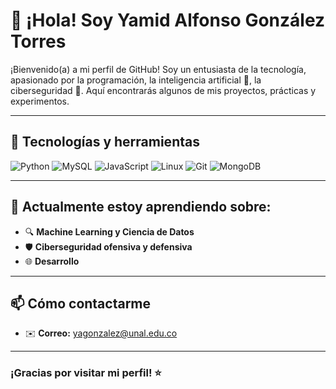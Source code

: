 # 👋 ¡Hola! Soy Yamid Alfonso González Torres

¡Bienvenido(a) a mi perfil de GitHub! Soy un entusiasta de la tecnología, apasionado por la programación, la inteligencia artificial 🤖, la ciberseguridad 🔐. Aquí encontrarás algunos de mis proyectos, prácticas y experimentos.

---

## 🚀 Tecnologías y herramientas
![Python](https://img.shields.io/badge/Python-3776AB?style=flat&logo=python&logoColor=white)
![MySQL](https://img.shields.io/badge/MySQL-4479A1?style=flat&logo=mysql&logoColor=white)
![JavaScript](https://img.shields.io/badge/JavaScript-F7DF1E?style=flat&logo=javascript&logoColor=black)
![Linux](https://img.shields.io/badge/Linux-FCC624?style=flat&logo=linux&logoColor=black)
![Git](https://img.shields.io/badge/Git-F05032?style=flat&logo=git&logoColor=white)
![MongoDB](https://img.shields.io/badge/MongoDB-47A248?style=flat&logo=mongodb&logoColor=white)


---

## 🧠 Actualmente estoy aprendiendo sobre:
- 🔍 **Machine Learning y Ciencia de Datos**
- 🛡️ **Ciberseguridad ofensiva y defensiva**
- 🌐 **Desarrollo**
---

## 📫 Cómo contactarme
- ✉️ **Correo:** yagonzalez@unal.edu.co
---

### ¡Gracias por visitar mi perfil! ⭐
